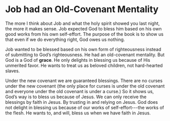 Job had an Old-Covenant Mentality
========================================================================

The more I think about Job and what the holy spirit showed you last night, the more it makes sense.  Job expected God to bless him based on his own good works from his own self-effort.  The purpose of the book is to show us that even if we do everything right, God owes us nothing.

Job wanted to be blessed based on his own form of righteousness instead of submitting to God’s righteousness.  He had an old-covenant mentality.  But God is a God of **grace**.  He only delights in blessing us because of His unmerited favor.  He wants to treat us as beloved children, not hard-hearted slaves.

Under the new covenant we are guaranteed blessings.  There are no curses under the new covenant (the only place for curses is under the old covenant and everyone under the old covenant is under a curse.)  So it shows us, God’s way is to bless us because of Jesus.  We can only receive the blessings by faith in Jesus.  By trusting in and relying on Jesus.  God does not delight in blessing us because of our works of self-effort---the  works of the flesh.  He wants to, and will, bless us when we have faith in Jesus.
